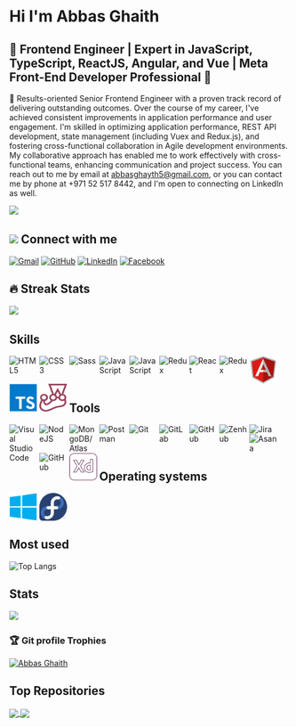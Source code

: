 # Hi I'm Abbas Ghaith
## 🔰 Frontend Engineer | Expert in JavaScript, TypeScript, ReactJS, Angular, and Vue | Meta Front-End Developer Professional 🔰

:rocket: Results-oriented Senior Frontend Engineer with a proven track record of delivering outstanding outcomes. Over the course of my career, I've achieved consistent improvements in application performance and user engagement. I'm skilled in optimizing application performance, REST API development, state management (including Vuex and Redux.js), and fostering cross-functional collaboration in Agile development environments. My collaborative approach has enabled me to work effectively with cross-functional teams, enhancing communication and project success. You can reach out to me by email at abbasghayth5@gmail.com, or you can contact me by phone at +971 52 517 8442, and I'm open to connecting on LinkedIn as well.

![](https://komarev.com/ghpvc/?username=abbasg-dev&color=green)  

## <img src="https://media.giphy.com/media/iY8CRBdQXODJSCERIr/giphy.gif" width="30px"> Connect with me

<a href="mailto:abbasghayth5@gmail.com"><img img src="https://img.shields.io/badge/gmail-%23EA4335.svg?style=plastic&logo=gmail&logoColor=white" alt="Gmail"/></a>
<a href="https://github.com/abbasg-dev"><img src="https://img.shields.io/badge/github-%23181717.svg?style=plastic&logo=github&logoColor=white" alt="GitHub"/></a>
<a href="https://www.linkedin.com/in/abbasghaith/"><img src="https://img.shields.io/badge/linkedin-%230A66C2.svg?style=plastic&logo=linkedin&logoColor=white" alt="LinkedIn"/></a>
<a href="https://www.facebook.com/abbashghaith"><img src="https://img.shields.io/badge/facebook-%231877F2.svg?style=plastic&logo=facebook&logoColor=white" alt="Facebook"/></a>

## 🔥 Streak Stats
<img src="https://github-readme-streak-stats.herokuapp.com/?user=abbasg-dev&theme=algolia" />

## Skills   
<img align="left" alt="HTML5" width="50px" src="https://cdn.jsdelivr.net/gh/devicons/devicon/icons/html5/html5-original.svg" style="padding-right:4px;" />
<img align="left" alt="CSS3" width="50px" src="https://camo.githubusercontent.com/2e496d4bfc6f753ddca87b521ce95c88219f77800212ffa6d4401ad368c82170/68747470733a2f2f63646e2e6a7364656c6976722e6e65742f67682f64657669636f6e732f64657669636f6e2f69636f6e732f637373332f637373332d6f726967696e616c2e737667" style="padding-right:4px;" />
<img align="left" alt="Sass" width="50px" src="https://cdn.jsdelivr.net/gh/devicons/devicon/icons/sass/sass-original.svg" style="padding-right:4px;" />
<img align="left" alt="JavaScript" width="50px" src="https://cdn.jsdelivr.net/gh/devicons/devicon/icons/javascript/javascript-original.svg" style="padding-right:4px;" />
<img align="left" alt="JavaScript" width="50px" src="https://cdn.jsdelivr.net/gh/devicons/devicon/icons/express/express-original.svg" style="padding-right:4px;" />
<img align="left" alt="Redux" width="50px" src="https://cdn.jsdelivr.net/gh/devicons/devicon/icons/nextjs/nextjs-line.svg" style="padding-right:4px;" />
<img align="left" alt="React" width="50px" src="https://cdn.jsdelivr.net/gh/devicons/devicon/icons/react/react-original.svg" style="padding-right:4px;" />
<img align="left" alt="Redux" width="50px" src="https://cdn.jsdelivr.net/gh/devicons/devicon/icons/redux/redux-original.svg" style="padding-right:4px;" />
<img align="left" alt="Angular" width="50px" src="https://github.com/devicons/devicon/blob/master/icons/angularjs/angularjs-original.svg" style="padding-right:4px;" />
<img align="left" alt="TypeScript" width="50px" src="https://github.com/devicons/devicon/blob/master/icons/typescript/typescript-original.svg" style="padding-right:4px;" />
<img align="left" alt="Jest" width="50px" src="https://github.com/devicons/devicon/blob/master/icons/jest/jest-plain.svg" style="padding-right:4px;" />
<br/><br/><br/>

## Tools
<img align="left" alt="Visual Studio Code" width="50px" src="https://cdn.jsdelivr.net/gh/devicons/devicon/icons/vscode/vscode-original.svg" style="padding-right:4px;" />
<img align="left" alt="NodeJS" width="50px" src="https://cdn.jsdelivr.net/gh/devicons/devicon/icons/nodejs/nodejs-original.svg" style="padding-right:4px;" />
<img align="left" alt="MongoDB/Atlas" width="50px" src="https://cdn.jsdelivr.net/gh/devicons/devicon/icons/mongodb/mongodb-original-wordmark.svg" style="padding-right:4px;" />
<img align="left" alt="Postman" width="50px" src="https://www.svgrepo.com/show/354202/postman-icon.svg" style="padding-right:4px;" />
<img align="left" alt="Git" width="50px" src="https://cdn.jsdelivr.net/gh/devicons/devicon/icons/git/git-original.svg" style="padding-right:4px;" />
<img align="left" alt="GitLab" width="50px" src="https://cdn.jsdelivr.net/gh/devicons/devicon/icons/gitlab/gitlab-original.svg" style="padding-right:4px;" />
<img align="left" alt="GitHub" width="50px" src="https://cdn.jsdelivr.net/gh/devicons/devicon/icons/github/github-original.svg" style="padding-right:4px;" />
<img align="left" alt="Zenhub" width="50px" src="https://www.svgrepo.com/show/354602/zenhub-icon.svg" style="padding-right:4px;" />
<img align="left" alt="Jira" width="50px" src="https://cdn.jsdelivr.net/gh/devicons/devicon/icons/jira/jira-original-wordmark.svg" style="padding-right:4px;" />
<img align="left" alt="Asana" width="50px" src="https://cdn.worldvectorlogo.com/logos/asana-logo.svg" style="padding-right:4px;" />
<img align="left" alt="GitHub" width="50px" src="https://cdn.jsdelivr.net/gh/devicons/devicon/icons/slack/slack-original.svg" style="padding-right:4px;" />
<img align="left" alt="Adobe XD" width="50px" src="https://github.com/devicons/devicon/blob/master/icons/xd/xd-line.svg" style="padding-right:4px;" />
<br/><br/><br/>

## Operating systems
<img align="left" alt="Adobe XD" width="50px" src="https://github.com/devicons/devicon/blob/master/icons/windows8/windows8-original.svg" style="padding-right:4px;" />
<img align="left" alt="Adobe XD" width="50px" src="https://github.com/devicons/devicon/blob/master/icons/fedora/fedora-original.svg" style="padding-right:4px;" />
<br/><br/><br/>

## Most used
![Top Langs](https://github-readme-stats-one-bice.vercel.app/api/top-langs/?username=abbasg-dev&langs_count=10&layout=compact&theme=algolia&role=OWNER,ORGANIZATION_MEMBER,COLLABORATOR
)
## Stats
![](https://github-readme-stats-one-bice.vercel.app/api?username=abbasg-dev&orgs=acksession&show_icons=true&include_all_commits=true&count_private=true&theme=algolia&role=OWNER,ORGANIZATION_MEMBER,COLLABORATOR)

### :trophy: Git profile Trophies

<a href="https://github.com/ryo-ma/github-profile-trophy"><img src="https://github-profile-trophy.vercel.app/?username=abbasg-dev&layout=compact&theme=algolia" alt="Abbas Ghaith" /></a>
  
## Top Repositories
<a href="https://github.com/abbasg-dev/ngshop-frontend">
  <img align="center" src="https://github.com/abbasg-dev/ngshop-frontend" />
</a>
<a href="https://github.com/abbasg-dev/cms-client">
  <img align="center" src="https://github-readme-stats.vercel.app/api/pin/?username=abbasg-dev&repo=cms-client" />
</a>
